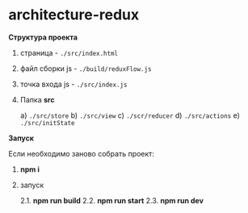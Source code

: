# architecture-redux

**Структура проекта**

1. страница - `./src/index.html`
2. файл сборки js - `./build/reduxFlow.js`
3. точка входа js - `./src/index.js`

4. Папка **src**

    a) `./src/store`
    b) `./src/view`
    c) `./scr/reducer`
    d) `./src/actions`
    e) `./src/initState`

**Запуск**

Если необходимо заново собрать проект:

1. **npm i**
2. запуск

    2.1. **npm run build**
    2.2. **npm run start**
    2.3. **npm run dev** 

